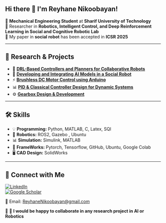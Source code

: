 
## Hi there 👋 I'm Reyhane Nikoobayan!


🔧 **Mechanical Engineering Student** at **Sharif University of Technology**  
🤖 Researcher in **Robotics, Intelligent Control, and Deep Reinforcement Learning in Social and Cognitive Robotic Lab**  
📄 My paper in **social robot** has been accepted in **ICSR 2025**  

---

## 🔎 Research & Projects  

- 🧠 [**DRL-Based Controllers and Planners for Collaborative Robots**](https://github.com/your-username/drl-collaborative-robots)  
- 🤖 [**Developing and Integrating AI Models in a Social Robot**](https://github.com/your-username/social-robot-ai)  
- ⚡ [**Brushless DC Motor Control using Arduino**](https://github.com/ReyhaneNikoobayan/Brushless-DC-Motor-Control-using-Arduino)  
- 📊 [**PID & Classical Controller Design for Dynamic Systems**](https://github.com/ReyhaneNikoobayan/Ball-and-Beam-Control)  
- ⚙️ [**Gearbox Design & Development**](https://github.com/ReyhaneNikoobayan/Design-Gearbox)
  
---

## 🛠️ Skills  

- 💡 **Programming:** Python, MATLAB, C, Latex, SQl 
- 🤖 **Robotics:** ROS2, Gazebo , Ubuntu 
- 📊 **Simulation:** Simulink, MATLAB 
- 🧩 **FrameWorks:** Pytorch, Tensorflow, GitHub, Ubuntu, Google Colab  
- 🖥️ **CAD Design:** SolidWorks

---

## 📮 Connect with Me  

[![LinkedIn](https://img.shields.io/badge/LinkedIn-0077B5?style=for-the-badge&logo=linkedin&logoColor=white)](https://www.linkedin.com/in/reyhanenikoobayan)  
[![Google Scholar](https://img.shields.io/badge/Google%20Scholar-4285F4?style=for-the-badge&logo=google-scholar&logoColor=white)](https://scholar.google.com/citations?view_op=new_articles&hl=en&imq=Reyhane+Nikoobayan#)  

📧 Email: [ReyhaneNikoobayan@gmail.com](mailto:ReyhaneNikoobayan@gmail.com)  

🤝 🤖 **I would be happy to collaborate in any research project in AI or Robotics** 




